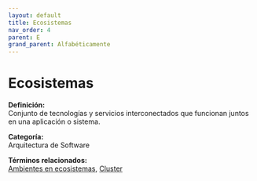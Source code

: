 ```yaml
---
layout: default
title: Ecosistemas
nav_order: 4
parent: E
grand_parent: Alfabéticamente
---
```


# Ecosistemas

**Definición:**  
Conjunto de tecnologías y servicios interconectados que funcionan juntos en una aplicación o sistema.

**Categoría:**  
Arquitectura de Software  

  


**Términos relacionados:**  
[Ambientes en ecosistemas](https://maleniski.github.io/diccionario-angl-tec-mx/docs/alfabeticamente/A/ambientes-en-ecosistemas.html), [Cluster](https://maleniski.github.io/diccionario-angl-tec-mx/docs/alfabeticamente/C/cluster.html)
